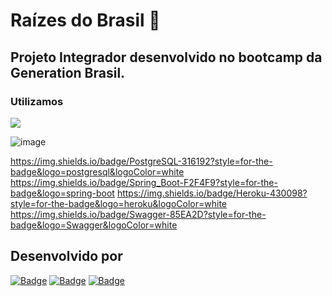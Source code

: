 # Raízes do Brasil :deciduous_tree:

## Projeto Integrador desenvolvido no bootcamp da Generation Brasil.

### Utilizamos 

<img src="{https://img.shields.io/badge/Java-ED8B00?style=for-the-badge&logo=java&logoColor=white}" />

![image]({https://img.shields.io/badge/Java-ED8B00?style=for-the-badge&logo=java&logoColor=white})


https://img.shields.io/badge/PostgreSQL-316192?style=for-the-badge&logo=postgresql&logoColor=white
https://img.shields.io/badge/Spring_Boot-F2F4F9?style=for-the-badge&logo=spring-boot
https://img.shields.io/badge/Heroku-430098?style=for-the-badge&logo=heroku&logoColor=white
https://img.shields.io/badge/Swagger-85EA2D?style=for-the-badge&logo=Swagger&logoColor=white

## Desenvolvido por 
[![Badge](https://img.shields.io/badge/-Felipe-green?style=flat-square&labelColor=black&logo=github&logoColor=white&link=https://github.com/kendy09)](https://github.com/kendy09)
[![Badge](https://img.shields.io/badge/-Jessica-green?style=flat-square&labelColor=black&logo=github&logoColor=white&link=https://github.com/jehdiscola)](https://github.com/jehdiscola)
[![Badge](https://img.shields.io/badge/-Wesley-green?style=flat-square&labelColor=black&logo=github&logoColor=white&link=https://github.com/DevWesleys)](https://github.com/DevWesleys)





